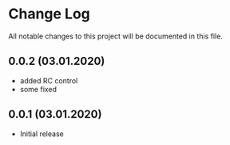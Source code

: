 # Change Log

All notable changes to this project will be documented in this file.

## 0.0.2 (03.01.2020)
- added RC  control
- some fixed

## 0.0.1 (03.01.2020)
- Initial release